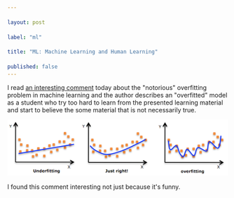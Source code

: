 ```yaml
---

layout: post

label: "ml"

title: "ML: Machine Learning and Human Learning"

published: false
---
```


I read [an interesting comment](http://zhi.hu/o889) today about the "notorious" overfitting problem in machine learning and the author describes an "overfitted" model as a student who try too hard to learn from the presented learning material and start to believe the some material that is not necessarily true.

![The Interesting Book Write](https://raw.githubusercontent.com/WesleyyC/blog/gh-pages/images/machine-learn.png)

I found this comment interesting not just because it's funny.
